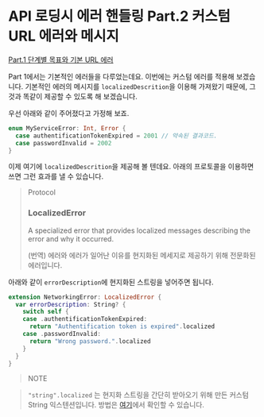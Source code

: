 # API 로딩시 에러 핸들링 Part.2 커스텀 URL 에러와 메시지

[Part.1 단계별 목표와 기본 URL 에러](ErrorHandling1.md)

Part 1에서는 기본적인 에러들을 다루었는데요. 이번에는 커스텀 에러를 적용해 보겠습니다. 기본적인 에러의 메시지를 `localizedDescrition`을 이용해 가져왔기 때문에, 그것과 똑같이 제공할 수 있도록 해 보겠습니다.

우선 아래와 같이 주어졌다고 가정해 보죠.

```swift
enum MyServiceError: Int, Error {
  case authentificationTokenExpired = 2001 // 약속된 결과코드.
  case passwordInvalid = 2002
}
```

이제 여기에 `localizedDescrition`을 제공해 볼 텐데요. 아래의 프로토콜을 이용하면 쓰면 그런 효과를 낼 수 있습니다.

> Protocol
> ### LocalizedError
> A specialized error that provides localized messages describing the error and why it occurred.
> 
> (번역) 에러와 에러가 일어난 이유를 현지화된 메세지로 제공하기 위해 전문화된 에러입니다.

아래와 같이 `errorDescription`에 현지화된 스트링을 넣어주면 됩니다.

```swift
extension NetworkingError: LocalizedError {
  var errorDescription: String? {
    switch self {
    case .authentificationTokenExpired:
      return "Authentification token is expired".localized
    case .passwordInvalid:
      return "Wrong password.".localized
    }
  }
}
```


> NOTE

> `"string".localized` 는 현지화 스트링을 간단히 받아오기 위해 만든 커스텀 String 익스텐션입니다. 방법은 [여기](SimplifyLocalizedString.md)에서 확인할 수 있습니다.
